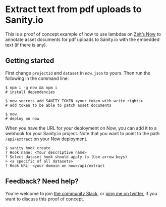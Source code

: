 # Extract text from pdf uploads to Sanity.io

This is a proof of concept example of how to use lambdas on [Zeit’s Now](https://zeit.co/now) to annotate asset documents for pdf uploads to Sanity.io with the embedded text (if there is any).

## Getting started

First change `projectId` and `dataset` in `now.json` to yours. Then run the following in the command line:

```text
$ npm i -g now && npm i
# install dependencies

$ now secrets add SANITY_TOKEN <your token with write rights>
# add token to be able to patch asset documents

$ now
# deploy on now
```

When you have the URL for your deployment on Now, you can add it to a webhook for your Sanity.io project. Note that you want to point to the path `/api/extract` on your Now deployment.

```text
$ sanity hook create
? Hook name: <Your descriptive name>
? Select dataset hook should apply to (Use arrow keys)
> <a specific of all datasets>
? Hook URL: <your domain on now>/api/extract
```

## Feedback? Need help?

You're welcome to join [the community Slack](https://slack.sanity.io), or [ping me on twitter](https://twitter.com/kmelve), if you want to discuss this proof of concept.
